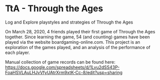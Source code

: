 # TtA - Through the Ages
Log and Explore playstyles and strategies of Through the Ages

On March 28, 2020, 4 friends played their first game of Through the Ages together. Since learning the game, 54 (and counting) games have been played via the website boardgaming-online.com. This project is an exploration of the games played, and an analysis of the performance of each player.

Manual collection of game records can be found here: https://docs.google.com/spreadsheets/d/1Lvu2dSS43P-FoaHSVLAuLHJvVfyUAtrXrm9xtK-Cc-8/edit?usp=sharing
